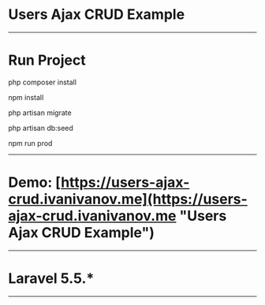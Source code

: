 # Users Ajax CRUD Example

---

# Run Project

php composer install

npm install

php artisan migrate

php artisan db:seed

npm run prod

---

# Demo: [https://users-ajax-crud.ivanivanov.me](https://users-ajax-crud.ivanivanov.me "Users Ajax CRUD Example")

---

# Laravel 5.5.*

---
